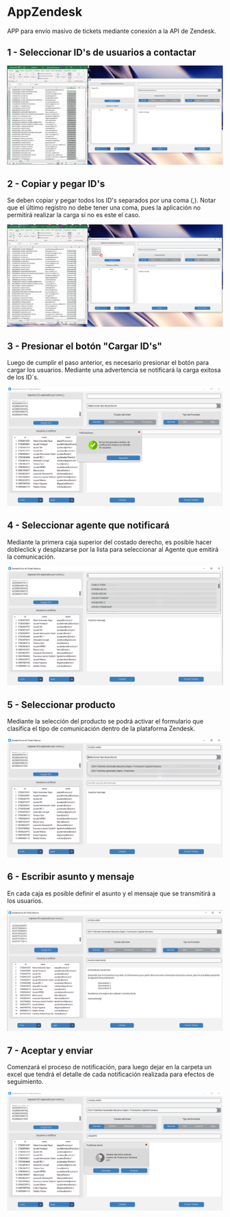 # AppZendesk


APP para envío masivo de tickets mediante conexión a la API de Zendesk.


## 1 - Seleccionar ID's de usuarios a contactar

<div align="center">
    <img src="imagenes/uno.png" alt="Texto alternativo de la imagen">
</div>

## 2 - Copiar y pegar ID's

Se deben copiar y pegar todos los ID's separados por una coma (,). Notar que el último registro no debe tener una coma, pues la aplicación no permitirá realizar la carga si no es este el caso. 
<div align="center">
    <img src="imagenes/dos.png" alt="Texto alternativo de la imagen">
</div>


## 3 - Presionar el botón "Cargar ID's"


Luego de cumplir el paso anterior, es necesario presionar el botón para cargar los usuarios. Mediante una advertencia se notificará la carga exitosa de los ID´s.

<div align="center">
    <img src="imagenes/tres.png" alt="Texto alternativo de la imagen">
</div>



## 4 - Seleccionar agente que notificará


Mediante la primera caja superior del costado derecho, es posible hacer dobleclick y desplazarse por la lista para seleccionar al Agente que emitirá la comunicación.

<div align="center">
    <img src="imagenes/cuatro.png" alt="Texto alternativo de la imagen">
</div>

## 5 - Seleccionar producto


Mediante la selección del producto se podrá activar el formulario que clasifica el tipo de comunicación dentro de la plataforma Zendesk.

<div align="center">
    <img src="imagenes/cinco.png" alt="Texto alternativo de la imagen">
</div>

## 6 - Escribir asunto y mensaje


En cada caja es posible definir el asunto y el mensaje que se transmitirá a los usuarios.

<div align="center">
    <img src="imagenes/Interfaz (blanca).png" alt="Texto alternativo de la imagen">
</div>


## 7 - Aceptar y enviar


Comenzará el proceso de notificación, para luego dejar en la carpeta un excel que tendrá el detalle de cada notificación realizada para efectos de seguimiento.

<div align="center">
    <img src="imagenes/seis.png" alt="Texto alternativo de la imagen">
</div>
